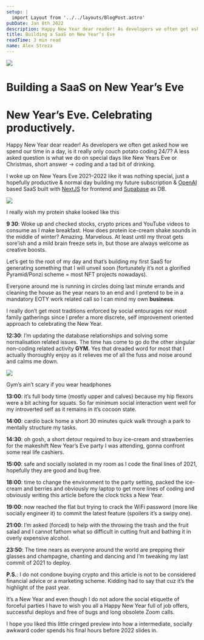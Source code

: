 ```yaml
---
setup: |
  import Layout from '../../layouts/BlogPost.astro'
pubDate: Jan 8th 2022
description: Happy New Year dear reader! As developers we often get asked how we spend our time in a day, is it really only couch potato coding 24/7? A less asked question is what we do on special days like New…
title: Building a SaaS on New Year’s Eve
readTime: 3 min read
name: Alex Streza
---
```


![](https://miro.medium.com/max/700/1*LcuJYMUJxugV56sT6rbG0w.png)

# Building a SaaS on New Year’s Eve

# New Year’s Eve. Celebrating productively.

Happy New Year dear reader! As developers we often get asked how we spend our time in a day, is it really only couch potato coding 24/7? A less asked question is what we do on special days like New Years Eve or Christmas, short answer -> coding and a tad bit of drinking.

I woke up on New Years Eve 2021–2022 like it was nothing special, just a hopefully productive & normal day building my future subscription & [OpenAI](https://openai.com/) based SaaS built with [NextJS](https://nextjs.org/) for frontend and [Supabase](https://nextjs.org/) as DB.

![](https://miro.medium.com/max/700/0*o4O85Sr-yk8n5Cl_)

I really wish my protein shake looked like this

**9 30**: Woke up and checked stocks, crypto prices and YouTube videos to consume as I make breakfast. How does protein ice-cream shake sounds in the middle of winter? Amazing. Marvelous. At least until my throat gets sore’ish and a mild brain freeze sets in, but those are always welcome as creative boosts.

Let’s get to the root of my day and that’s building my first SaaS for generating something that I will unveil soon (fortunately it’s not a glorified Pyramid/Ponzi scheme = most NFT projects nowadays).

Everyone around me is running in circles doing last minute errands and cleaning the house as the year nears to an end and I pretend to be in a mandatory EOTY work related call so I can mind my own **business**.

I really don’t get most traditions enforced by social entourages nor most family gatherings since I prefer a more discrete, self improvement oriented approach to celebrating the New Year.

**12:30**: I’m updating the database relationships and solving some normalisation related issues. The time has come to go do the other singular non-coding related activity **GYM.** Yes that dreaded word for most that I actually thoroughly enjoy as it relieves me of all the fuss and noise around and calms me down.

![](https://miro.medium.com/max/700/0*FCotQsCZYOmxauJK)

Gym’s ain’t scary if you wear headphones

**13:00**: it’s full body time (mostly upper and calves) because my hip flexors were a bit aching for squats. So far minimum social interaction went well for my introverted self as it remains in it’s cocoon state.

**14:00**: cardio back home a short 30 minutes quick walk through a park to mentally structure my tasks.

**14:30**: oh gosh, a short detour required to buy ice-cream and strawberries for the makeshift New Year’s Eve party I was attending, gonna confront some real life cashiers.

**15:00**: safe and socially isolated in my room as I code the final lines of 2021, hopefully they are good and bug free.

**18:00**: time to change the environment to the party setting, packed the ice-cream and berries and obviously my laptop to get more lines of coding and obviously writing this article before the clock ticks a New Year.

**19:00**: now reached the flat but trying to crack the WiFi password (more like socially engineer it) to commit the latest feature (spoilers it’s a swipy one).

**21:00**: I’m asked (forced) to help with the throwing the trash and the fruit salad and I cannot fathom what so difficult in cutting fruit and bathing it in overly expensive alcohol.

**23:50**: The time nears as everyone around the world are prepping their glasses and champagne, chanting and dancing and I’m tweaking my last commit of 2021 to deploy.

**P.S.**: I do not condone buying crypto and this article is not to be considered financial advice or a marketing scheme. Kidding had to say that cuz it’s the highlight of the past year.

It’s a New Year and even though I do not adore the social etiquette of forceful parties I have to wish you all a Happy New Year full of job offers, successful deploys and free of bugs and long obsolete Zoom calls.

I hope you liked this little cringed preview into how a intermediate, socially awkward coder spends his final hours before 2022 slides in.
